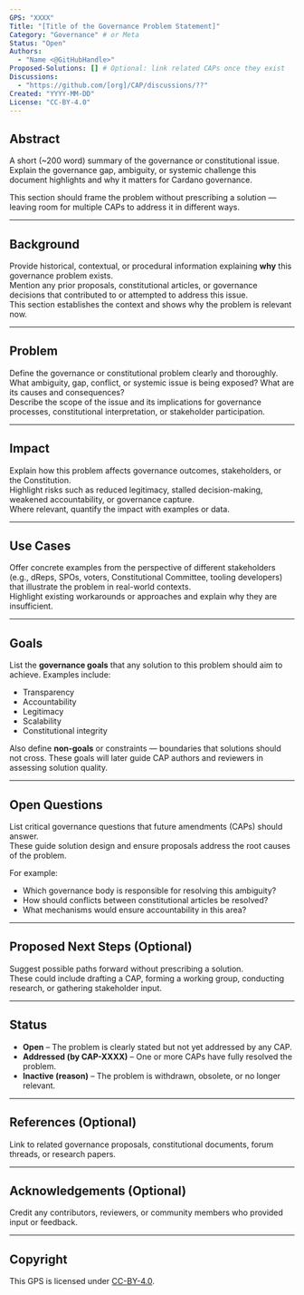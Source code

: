 ```yaml
---
GPS: "XXXX"
Title: "[Title of the Governance Problem Statement]"
Category: "Governance" # or Meta
Status: "Open"
Authors:
  - "Name <@GitHubHandle>"
Proposed-Solutions: [] # Optional: link related CAPs once they exist
Discussions:
  - "https://github.com/[org]/CAP/discussions/??"
Created: "YYYY-MM-DD"
License: "CC-BY-4.0"
---
```


## Abstract

A short (~200 word) summary of the governance or constitutional issue. Explain the governance gap, ambiguity, or systemic challenge this document highlights and why it matters for Cardano governance.  

This section should frame the problem without prescribing a solution — leaving room for multiple CAPs to address it in different ways.

---

## Background

Provide historical, contextual, or procedural information explaining **why** this governance problem exists.  
Mention any prior proposals, constitutional articles, or governance decisions that contributed to or attempted to address this issue.  
This section establishes the context and shows why the problem is relevant now.

---

## Problem

Define the governance or constitutional problem clearly and thoroughly.  
What ambiguity, gap, conflict, or systemic issue is being exposed? What are its causes and consequences?  
Describe the scope of the issue and its implications for governance processes, constitutional interpretation, or stakeholder participation.

---

## Impact

Explain how this problem affects governance outcomes, stakeholders, or the Constitution.  
Highlight risks such as reduced legitimacy, stalled decision-making, weakened accountability, or governance capture.  
Where relevant, quantify the impact with examples or data.

---

## Use Cases

Offer concrete examples from the perspective of different stakeholders (e.g., dReps, SPOs, voters, Constitutional Committee, tooling developers) that illustrate the problem in real-world contexts.  
Highlight existing workarounds or approaches and explain why they are insufficient.

---

## Goals

List the **governance goals** that any solution to this problem should aim to achieve. Examples include:

- Transparency  
- Accountability  
- Legitimacy  
- Scalability  
- Constitutional integrity  

Also define **non-goals** or constraints — boundaries that solutions should not cross. These goals will later guide CAP authors and reviewers in assessing solution quality.

---

## Open Questions

List critical governance questions that future amendments (CAPs) should answer.  
These guide solution design and ensure proposals address the root causes of the problem.

For example:
- Which governance body is responsible for resolving this ambiguity?
- How should conflicts between constitutional articles be resolved?
- What mechanisms would ensure accountability in this area?

---

## Proposed Next Steps (Optional)

Suggest possible paths forward without prescribing a solution.  
These could include drafting a CAP, forming a working group, conducting research, or gathering stakeholder input.

---

## Status

- **Open** – The problem is clearly stated but not yet addressed by any CAP.  
- **Addressed (by CAP-XXXX)** – One or more CAPs have fully resolved the problem.  
- **Inactive (reason)** – The problem is withdrawn, obsolete, or no longer relevant.

---

## References (Optional)

Link to related governance proposals, constitutional documents, forum threads, or research papers.

---

## Acknowledgements (Optional)

Credit any contributors, reviewers, or community members who provided input or feedback.

---

## Copyright

This GPS is licensed under [CC-BY-4.0](https://creativecommons.org/licenses/by/4.0/legalcode).
